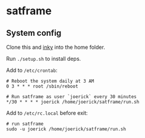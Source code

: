 # satframe

## System config

Clone this and [inky](https://github.com/pimoroni/inky) into the home folder.

Run `./setup.sh` to install deps.

Add to `/etc/crontab`:

```
# Reboot the system daily at 3 AM
0 3 * * * root /sbin/reboot

# Run satframe as user `joerick` every 30 minutes
*/30 * * * * joerick /home/joerick/satframe/run.sh
```

Add to `/etc/rc.local` before exit:

```
# run satframe
sudo -u joerick /home/joerick/satframe/run.sh
```
